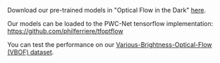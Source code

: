 Download our pre-trained models in "Optical Flow in the Dark" [here](https://drive.google.com/drive/folders/126_WvHcgnL3i3yEqf4XqIeN4-4r0Pj6O?usp=sharing).

Our models can be loaded to the PWC-Net tensorflow implementation: https://github.com/philferriere/tfoptflow

You can test the performance on our [Various-Brightness-Optical-Flow (VBOF) dataset](https://github.com/mf-zhang/Optical-Flow-in-the-Dark/tree/main/VBOF_dataset).